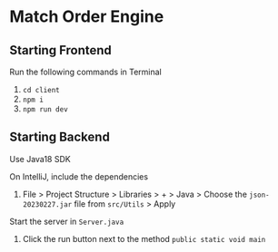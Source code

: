 # Match Order Engine

## Starting Frontend
Run the following commands in Terminal
1. `cd client`
2. `npm i`
3. `npm run dev`

## Starting Backend

Use Java18 SDK

On IntelliJ, include the dependencies

1. File > Project Structure > Libraries > + > Java > Choose the `json-20230227.jar` file from `src/Utils` > Apply

Start the server in `Server.java`

1. Click the run button next to the method `public static void main`

